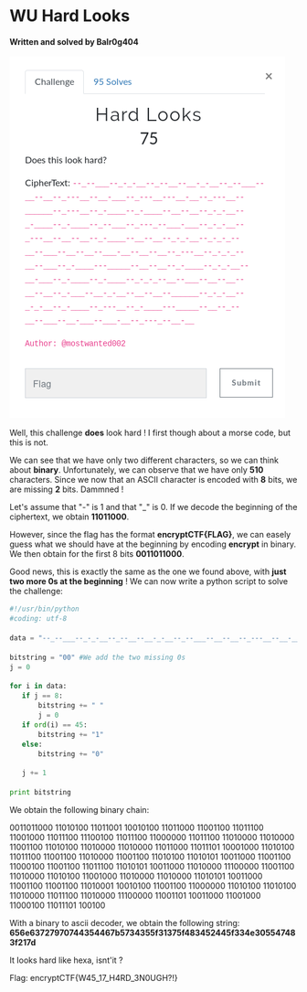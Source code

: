 # WU Hard Looks

#### Written and solved by Balr0g404

![Hard_looks](../IMG/Hard_looks.png)

Well, this challenge **does** look hard ! I first though about a morse code, but this is not. 

We can see that we have only two different characters, so we can think about **binary**. Unfortunately, we can observe that we have only **510** characters. Since we now that an ASCII character is encoded with **8** bits, we are missing **2** bits. Dammned !

Let's assume that "-" is 1 and that "_" is 0. If we decode the beginning of the ciphertext, we obtain **11011000**.

However, since the flag has the format **encryptCTF{FLAG}**, we can easely guess what we should have at the beginning by encoding **encrypt** in binary. We then obtain for the first 8 bits **0011011000**.

Good news, this is exactly the same as the one we found above, with **just two more 0s at the beginning** ! We can now write a python script to solve the challenge:

 ```python
#!/usr/bin/python
#coding: utf-8

data = "--_--___--_-_-__--_--__--__-_-__--_--___--__--__--_---__--__-___--_---__---__-__--_---__--______--_---__--_-____--_-____--__--__--_-_-__--_-____--_-____--_--___--_---_--___-___--_-_-__--_---__--__--__--_-____--__--__--_-_-__--_-_-_--__--___--__--__--___-__--__--__--_---__--_-_-_--__--___--_-____---_____--__--__--_-____--_-_-__--__-___--_-____--_-____--_-_-_--__--___--__--__--__--__--_-___--__-_-__--__--__--______--_-_-__--_-_-__--_-____--_---__--_-____---_____--__--_--__--___--__-___--___-__--_---_--__-__"

bitstring = "00" #We add the two missing 0s
j = 0

for i in data:
    if j == 8:
        bitstring += " "
        j = 0
    if ord(i) == 45:
        bitstring += "1"
    else:
        bitstring += "0"

    j += 1

print bitstring

 ```



We obtain the following binary chain:

0011011000 11010100 11011001 10010100 11011000 11001100 11011100 11001000 11011100 11100100 11011100 11000000 11011100 11010000 11010000 11001100 11010100 11010000 11010000 11011000 11011101 10001000 11010100 11011100 11001100 11010000 11001100 11010100 11010101 10011000 11001100 11000100 11001100 11011100 11010101 10011000 11010000 11100000 11001100 11010000 11010100 11001000 11010000 11010000 11010101 10011000 11001100 11001100 11010001 10010100 11001100 11000000 11010100 11010100 11010000 11011100 11010000 11100000 11001101 10011000 11001000 11000100 11011101 100100

With a binary to ascii decoder, we obtain the following string: **656e63727970744354467b5734355f31375f483452445f334e305547483f217d**

It Iooks hard like hexa, isnt'it ? 

Flag: encryptCTF{W45_17_H4RD_3N0UGH?!}
